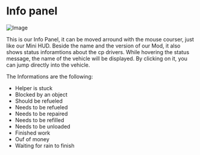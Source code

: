 # Info panel

![Image](images/infopanel_0_0_480_130.png)


This is our Info Panel, it can be moved arround with the mouse courser, just like our Mini HUD.
Beside the name and the version of our Mod, it also shows status inforamtions about the cp drivers.
While hovering the status message, the name of the vehicle will be displayed.
By clicking on it, you can jump directly into the vehicle.



The Informations are the following:
- Helper is stuck
- Blocked by an object
- Should be refueled
- Needs to be refueled
- Needs to be repaired
- Needs to be refilled
- Needs to be unloaded
- Finished work
- Ouf of money
- Waiting for rain to finish


